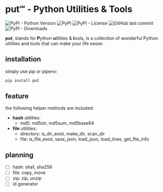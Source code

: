 # put℠ - **P**ython **U**tilities & **T**ools

![PyPI - Python Version](https://img.shields.io/pypi/pyversions/put?style=flat-square) ![PyPI](https://img.shields.io/pypi/v/put?style=flat-square) ![PyPI - License](https://img.shields.io/pypi/l/put?style=flat-square) ![GitHub last commit](https://img.shields.io/github/last-commit/an63/put?style=flat-square) ![PyPI - Downloads](https://img.shields.io/pypi/dw/put?style=flat-square)

**put**, stands for **P**ython **u**tilities & **t**ools, is a collection of wonderful Python utilities and tools that can make your life easier.

## installation

simply use pip or pipenv:

```bash
pip install put
```

## feature

the following helper methods are included:

* **hash** utilities:
    - md5: md5str, md5sum, md5base64
* **file** utilities:
    - directory: is_dir_exist, make_dir, scan_dir
    - file: is_file_exist, save_json, load_json, load_lines, get_file_info

## planning

* [ ] hash: sha1, sha256
* [ ] file: copy, move
* [ ] zip: zip, unzip
* [ ] id generator
